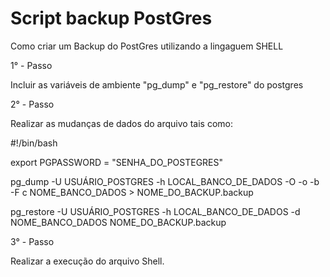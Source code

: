 # Script backup PostGres

Como criar um Backup do PostGres utilizando a lingaguem SHELL

1° - Passo

Incluir as variáveis de ambiente "pg_dump" e "pg_restore" do postgres

2° - Passo

Realizar as mudanças de dados do arquivo tais como:

#!/bin/bash

export PGPASSWORD = "SENHA_DO_POSTEGRES"

pg_dump -U USUÁRIO_POSTGRES -h LOCAL_BANCO_DE_DADOS -O -o -b -F c NOME_BANCO_DADOS > NOME_DO_BACKUP.backup

pg_restore -U USUÁRIO_POSTGRES -h LOCAL_BANCO_DE_DADOS -d NOME_BANCO_DADOS NOME_DO_BACKUP.backup

3° - Passo

Realizar a execução do arquivo Shell.
